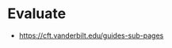 # Evaluate

* https://cft.vanderbilt.edu/guides-sub-pages
<!--stackedit_data:
eyJoaXN0b3J5IjpbMTI2NjQxMTMyMV19
-->